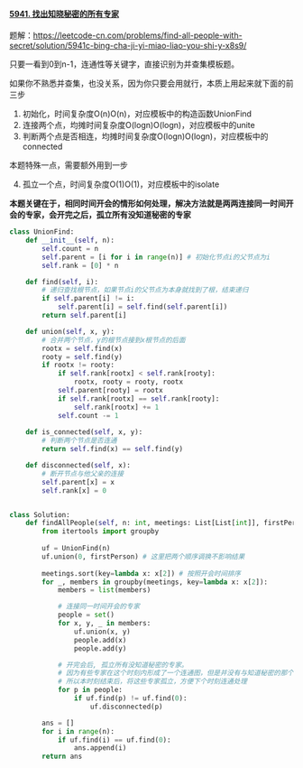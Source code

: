 #### [5941. 找出知晓秘密的所有专家](https://leetcode-cn.com/problems/find-all-people-with-secret/)

题解：https://leetcode-cn.com/problems/find-all-people-with-secret/solution/5941c-bing-cha-ji-yi-miao-liao-you-shi-y-x8s9/

只要一看到0到n-1，连通性等关键字，直接识别为并查集模板题。

如果你不熟悉并查集，也没关系，因为你只要会用就行，本质上用起来就下面的前三步

1. 初始化，时间复杂度O(n)O(n)，对应模板中的构造函数UnionFind
2. 连接两个点，均摊时间复杂度O(logn)O(logn)，对应模板中的unite
3. 判断两个点是否相连，均摊时间复杂度O(logn)O(logn)，对应模板中的connected

本题特殊一点，需要额外用到一步

4. 孤立一个点，时间复杂度O(1)O(1)，对应模板中的isolate

**本题关键在于，相同时间开会的情形如何处理，解决方法就是两两连接同一时间开会的专家，会开完之后，孤立所有没知道秘密的专家**

```python
class UnionFind:
    def __init__(self, n):
        self.count = n
        self.parent = [i for i in range(n)] # 初始化节点i的父节点为i
        self.rank = [0] * n

    def find(self, i):
        # 递归查找根节点，如果节点i的父节点为本身就找到了根，结束递归
        if self.parent[i] != i:
            self.parent[i] = self.find(self.parent[i])
        return self.parent[i]

    def union(self, x, y):
        # 合并两个节点，y的根节点接到x根节点的后面
        rootx = self.find(x)
        rooty = self.find(y)
        if rootx != rooty:
            if self.rank[rootx] < self.rank[rooty]:
                rootx, rooty = rooty, rootx
            self.parent[rooty] = rootx
            if self.rank[rootx] == self.rank[rooty]:
                self.rank[rootx] += 1
            self.count -= 1
            
    def is_connected(self, x, y):
        # 判断两个节点是否连通
        return self.find(x) == self.find(y)

    def disconnected(self, x):
        # 断开节点与他父亲的连接
        self.parent[x] = x
        self.rank[x] = 0


class Solution:
    def findAllPeople(self, n: int, meetings: List[List[int]], firstPerson: int) -> List[int]:
        from itertools import groupby
    
        uf = UnionFind(n)
        uf.union(0, firstPerson) # 这里把两个顺序调换不影响结果
        
        meetings.sort(key=lambda x: x[2]) # 按照开会时间排序
        for _, members in groupby(meetings, key=lambda x: x[2]):
            members = list(members)

            # 连接同一时间开会的专家
            people = set()
            for x, y, _ in members:
                uf.union(x, y)
                people.add(x)
                people.add(y)

            # 开完会后, 孤立所有没知道秘密的专家。
            # 因为有些专家在这个时刻内形成了一个连通图，但是并没有与知道秘密的那个连通图形成连接
            # 所以本时刻结束后，将这些专家孤立，方便下个时刻连通处理
            for p in people:
                if uf.find(p) != uf.find(0):
                    uf.disconnected(p)

        ans = []
        for i in range(n):
            if uf.find(i) == uf.find(0):
                ans.append(i)
        return ans
```
